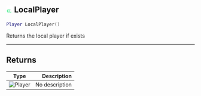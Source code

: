 ## ![client](../../.gitbook/assets/client.png) LocalPlayer

```lua
Player LocalPlayer()
```

Returns the local player if exists

------
## Returns

| Type   | Description |
| ------ | ----------: |
| ![Player](./readme/player "mention") | No description |

